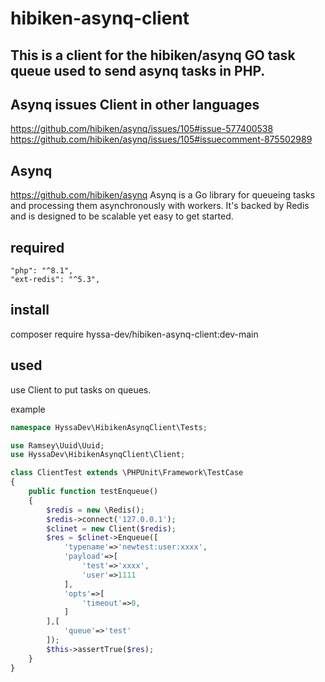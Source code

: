 # hibiken-asynq-client

## This is a client for the hibiken/asynq GO task queue used to send asynq tasks in PHP.

## Asynq issues Client in other languages
https://github.com/hibiken/asynq/issues/105#issue-577400538
https://github.com/hibiken/asynq/issues/105#issuecomment-875502989

## Asynq 
https://github.com/hibiken/asynq 
  Asynq is a Go library for queueing tasks and processing them asynchronously with workers. It's backed by Redis and is designed to be scalable yet easy to get started.

## required
```
"php": "^8.1",
"ext-redis": "^5.3",
```

## install

composer require hyssa-dev/hibiken-asynq-client:dev-main

## used

 use Client to put tasks on queues.

 example

```php
namespace HyssaDev\HibikenAsynqClient\Tests;

use Ramsey\Uuid\Uuid;
use HyssaDev\HibikenAsynqClient\Client;

class ClientTest extends \PHPUnit\Framework\TestCase
{
    public function testEnqueue()
    {
        $redis = new \Redis();
        $redis->connect('127.0.0.1');
        $clinet = new Client($redis);
        $res = $clinet->Enqueue([
            'typename'=>'newtest:user:xxxx',
            'payload'=>[
                'test'=>'xxxx',
                'user'=>1111
            ],
            'opts'=>[
                'timeout'=>0,
            ]
        ],[
            'queue'=>'test'        
        ]);
        $this->assertTrue($res);
    }
}
```

